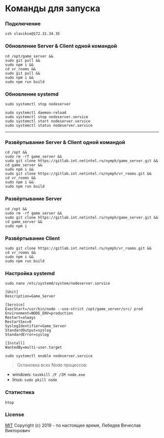 # Команды для запуска

### Подключение
```
ssh slavikse@172.31.34.35
```

### Обновление Server & Client одной командой
```
cd /opt/game_server &&
sudo git pull &&
sudo npm i &&
cd vr_rooms &&
sudo git pull &&
sudo npm i &&
sudo npm run build
```

### Обновление systemd
```
sudo systemctl stop nodeserver

sudo systemctl daemon-reload
sudo systemctl stop nodeserver.service
sudo systemctl start nodeserver.service
sudo systemctl status nodeserver.service
```

---

### Развёртывание Server & Client одной командой
```
cd /opt &&
sudo rm -rf game_server &&
sudo git clone https://gitlab.int.netintel.ru/nymph/game_server.git &&
cd game_server &&
sudo npm i &&
sudo git clone https://gitlab.int.netintel.ru/nymph/vr_rooms.git &&
cd vr_rooms &&
sudo npm i &&
sudo npm run build
```

### Развёртывание Server
```
cd /opt &&
sudo rm -rf game_server &&
sudo git clone https://gitlab.int.netintel.ru/nymph/game_server.git &&
cd game_server &&
sudo npm i
```

### Развёртывание Client
```
sudo git clone https://gitlab.int.netintel.ru/nymph/vr_rooms.git &&
cd vr_rooms &&
sudo npm i &&
sudo npm run build
```

### Настройка systemd
```
sudo nano /etc/systemd/system/nodeserver.service

[Unit]
Description=Game_Server

[Service]
ExecStart=/usr/bin/node --use-strict /opt/game_server/src/ prod
Environment=NODE_ENV=production
Restart=always
RestartSec=0
SyslogIdentifier=Game_Server
StandardOutput=syslog
StandardError=syslog

[Install]
WantedBy=multi-user.target
```
```
sudo systemctl enable nodeserver.service
```

> Остановка всех Node процессов:
  * windows: `taskkill /F /IM node.exe`
  * linux: `sudo pkill node`

### Статистика
```
htop
```

### License
[MIT](LICENSE) Copyright (c)
2019 - по настоящее время, Лебедев Вячеслав Викторович
